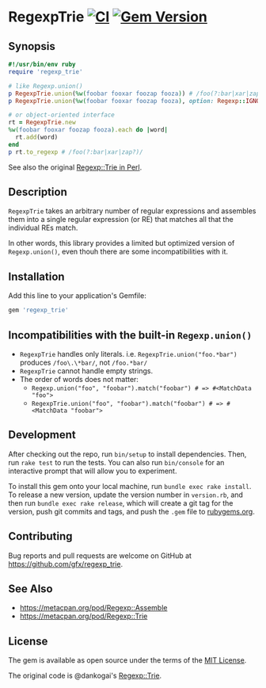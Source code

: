 # RegexpTrie [![CI](https://github.com/gfx/ruby-regexp_trie/actions/workflows/CI.yml/badge.svg)](https://github.com/gfx/ruby-regexp_trie/actions/workflows/CI.yml) [![Gem Version](https://badge.fury.io/rb/regexp_trie.svg)](https://badge.fury.io/rb/regexp_trie)

## Synopsis

```ruby
#!/usr/bin/env ruby
require 'regexp_trie'

# like Regexp.union()
p RegexpTrie.union(%w(foobar fooxar foozap fooza)) # /foo(?:bar|xar|zap?)/
p RegexpTrie.union(%w(foobar fooxar foozap fooza), option: Regexp::IGNORECASE) # /foo(?:bar|xar|zap?)/i

# or object-oriented interface
rt = RegexpTrie.new
%w(foobar fooxar foozap fooza).each do |word|
  rt.add(word)
end
p rt.to_regexp # /foo(?:bar|xar|zap?)/
```

See also the original [Regexp::Trie in Perl](https://metacpan.org/pod/Regexp::Trie).

## Description

`RegexpTrie` takes an arbitrary number of regular expressions and assembles them into a single regular expression (or RE) that matches all that the individual REs match.

In other words, this library provides a limited but optimized version of `Regexp.union()`, even thouh there are some incompatibilities with it.

## Installation

Add this line to your application's Gemfile:

```ruby
gem 'regexp_trie'
```

## Incompatibilities with the built-in `Regexp.union()`

* `RegexpTrie` handles only literals. i.e. `RegexpTrie.union("foo.*bar")` produces `/foo\.\*bar/`, not `/foo.*bar/`
* `RegexpTrie` cannot handle empty strings.
* The order of words does not matter:
  * `Regexp.union("foo", "foobar").match("foobar") # => #<MatchData "foo">`
  * `RegexpTrie.union("foo", "foobar").match("foobar") # => #<MatchData "foobar">`

## Development

After checking out the repo, run `bin/setup` to install dependencies. Then, run `rake test` to run the tests. You can also run `bin/console` for an interactive prompt that will allow you to experiment.

To install this gem onto your local machine, run `bundle exec rake install`. To release a new version, update the version number in `version.rb`, and then run `bundle exec rake release`, which will create a git tag for the version, push git commits and tags, and push the `.gem` file to [rubygems.org](https://rubygems.org).

## Contributing

Bug reports and pull requests are welcome on GitHub at https://github.com/gfx/regexp_trie.

## See Also

* https://metacpan.org/pod/Regexp::Assemble
* https://metacpan.org/pod/Regexp::Trie

## License

The gem is available as open source under the terms of the [MIT License](http://opensource.org/licenses/MIT).

The original code is @dankogai's [Regexp::Trie](https://metacpan.org/pod/Regexp::Trie).
